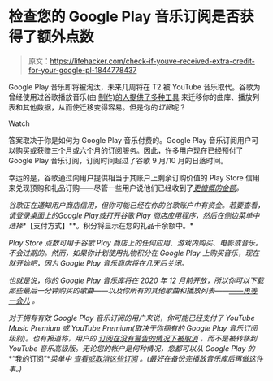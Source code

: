 # 检查您的 Google Play 音乐订阅是否获得了额外点数

> 原文：<https://lifehacker.com/check-if-youve-received-extra-credit-for-your-google-pl-1844778437>

Google Play 音乐即将被淘汰，未来几周将在 T2 被 YouTube 音乐取代。谷歌为曾经使用过谷歌播放音乐(由 [制作)的人提供了多种工具](https://lifehacker.com/save-your-google-play-music-library-before-it-disappear-1844624691) 来迁移你的曲库、播放列表和其他数据，从而使迁移变得容易。但是你的*订阅*呢？

Watch

答案取决于你是如何为 Google Play 音乐付费的。Google Play 音乐订阅用户可以购买或获赠三个月或六个月的订阅服务。因此，许多用户现在已经预付了 Google Play 音乐订阅，订阅时间超过了谷歌 9 月/10 月的日落时间。

幸运的是，谷歌通过向用户提供相当于其账户上剩余订购价值的 Play Store 信用来兑现预购和礼品订购——尽管一些用户说他们已经收到了[*更慷慨的金额*](https://www.engadget.com/google-converting-play-music-subscriptions-store-credits-074037100.html)*。*

*谷歌正在通知用户商店信用，但你可能已经在你的谷歌账户中有资金。若要查看，请登录桌面上的[Google Play](https://play.google.com/store?hl=en_US)或打开谷歌 Play 商店应用程序，然后在侧边菜单中选择**【支付方式】**。积分将显示在您的礼品卡余额中。*

*Play Store 点数可用于谷歌 Play 商店上的任何应用、游戏内购买、电影或音乐。不会过期的。然而，如果你计划使用礼物积分在 Google Play 上购买音乐，现在就开始吧，因为 Google Play 音乐商店将在几天后关闭。*

*也就是说，你的 Google Play 音乐库将在 2020 年 12 月前开放，所以你可以下载那些最后一分钟购买的歌曲——以及你所有的其他歌曲和播放列表——[——再等一会儿](https://lifehacker.com/save-your-google-play-music-library-before-it-disappear-1844624691) 。*

*对于拥有有效 Google Play 音乐订阅的用户来说，你可能已经支付了 YouTube Music Premium *或* YouTube Premium(取决于你拥有的 Google Play 音乐订阅级别)。也有报道称，用户的 [订阅在没有警告的情况下被取消](https://lifehacker.com/make-sure-your-google-play-music-subscription-wasnt-can-1842860855) ，而不是被转移到 YouTube 音乐高级版。无论您的帐户是何种情况，您都可以从 Google Play 的**“我的订阅”**菜单中 [查看或取消这些订阅](https://support.google.com/googleplay/answer/7018481?co=GENIE.Platform%3DAndroid&hl=en) 。(最好在备份完播放音乐库后再做这件事。)*